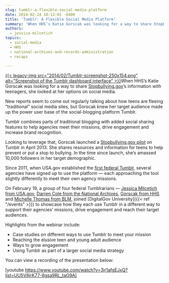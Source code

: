 ```yaml
---
slug: tumblr-a-flexible-social-media-platform
date: 2014-02-24 10:12:01 -0400
title: 'Tumblr: A Flexible Social Media Platform'
summary: 'When HHS’s Katie Gorscak was looking for a way to share Stopbullying.gov’s information with teenagers, she looked at her options on social media. New reports seem to come out regularly talking about how teens are fleeing &ldquo;traditional&rdquo; social media sites, but Gorscak knew her target audience'
authors:
  - jessica-milcetich
topics:
  - social-media
  - HHS
  - national-archives-and-records-administration
  - recaps
  
---
```


[{{< legacy-img src="2014/02/Tumblr-screenshot-250x154.png" alt="Screenshot of the Tumblr dashboard interface" >}}](https://s3.amazonaws.com/digitalgov/_legacy-img/2014/02/Tumblr-screenshot.png)When HHS’s Katie Gorscak was looking for a way to share [Stopbullying.gov](http://www.stopbullying.gov/)’s information with teenagers, she looked at her options on social media.

New reports seem to come out regularly talking about how teens are fleeing “traditional” social media sites, but Gorscak knew her target audience made up the power user base of the social-blogging platform Tumblr.

Tumblr combines parts of traditional blogging with added social sharing features to help agencies meet their missions, drive engagement and increase brand recognition.

Looking to leverage that, Gorscak launched a [Stopbullying.gov pilot](http://stopbullying.tumblr.com/) on Tumblr in April 2013. She shares resources and information for teens to help prevent or put a stop to bullying. In the time since launch, she’s amassed 10,000 followers in her target demographic.

Since 2011, when USA.gov established the [first federal Tumblr](http://blog.usa.gov/), several agencies have signed up to use the platform &#8212; each approaching the tool slightly differently to meet their own agency missions.

On February 19, a group of four federal Tumblrarians &#8212; [Jessica Milcetich from USA.gov](http://blog.usa.gov/), [Darren Cole from the National Archives](http://todaysdocument.tumblr.com/), [Gorscak from HHS](http://stopbullying.tumblr.com/) and [Michelle Thomas from BLM](http://mypubliclands.tumblr.com/), joined [DigitalGov University]({{< ref "/events" >}}) to showcase how they each use Tumblr in a different way to support their agencies’ missions, drive engagement and reach their target audiences.

Highlights from the webinar include:

  * Case studies on different ways to use Tumblr to meet your mission
  * Reaching the elusive teen and young adult audience
  * Ways to grow engagement
  * Using Tumblr as part of a larger social media strategy

You can view a recording of the presentation below:
  
[youtube https://www.youtube.com/watch?v=3jr1afgEJxQ?list=UU5V8jrK77-8gsa9RL_taG9A]